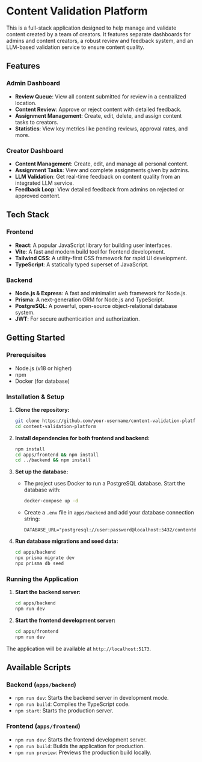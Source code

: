 # Content Validation Platform

This is a full-stack application designed to help manage and validate content created by a team of creators. It features separate dashboards for admins and content creators, a robust review and feedback system, and an LLM-based validation service to ensure content quality.

## Features

### Admin Dashboard
- **Review Queue**: View all content submitted for review in a centralized location.
- **Content Review**: Approve or reject content with detailed feedback.
- **Assignment Management**: Create, edit, delete, and assign content tasks to creators.
- **Statistics**: View key metrics like pending reviews, approval rates, and more.

### Creator Dashboard
- **Content Management**: Create, edit, and manage all personal content.
- **Assignment Tasks**: View and complete assignments given by admins.
- **LLM Validation**: Get real-time feedback on content quality from an integrated LLM service.
- **Feedback Loop**: View detailed feedback from admins on rejected or approved content.

## Tech Stack

### Frontend
- **React**: A popular JavaScript library for building user interfaces.
- **Vite**: A fast and modern build tool for frontend development.
- **Tailwind CSS**: A utility-first CSS framework for rapid UI development.
- **TypeScript**: A statically typed superset of JavaScript.

### Backend
- **Node.js & Express**: A fast and minimalist web framework for Node.js.
- **Prisma**: A next-generation ORM for Node.js and TypeScript.
- **PostgreSQL**: A powerful, open-source object-relational database system.
- **JWT**: For secure authentication and authorization.

## Getting Started

### Prerequisites
- Node.js (v18 or higher)
- npm
- Docker (for database)

### Installation & Setup

1.  **Clone the repository:**
    ```bash
    git clone https://github.com/your-username/content-validation-platform.git
    cd content-validation-platform
    ```

2.  **Install dependencies for both frontend and backend:**
    ```bash
    npm install
    cd apps/frontend && npm install
    cd ../backend && npm install
    ```

3.  **Set up the database:**
    - The project uses Docker to run a PostgreSQL database. Start the database with:
      ```bash
      docker-compose up -d
      ```
    - Create a `.env` file in `apps/backend` and add your database connection string:
      ```
      DATABASE_URL="postgresql://user:password@localhost:5432/contentdb"
      ```

4.  **Run database migrations and seed data:**
    ```bash
    cd apps/backend
    npx prisma migrate dev
    npx prisma db seed
    ```

### Running the Application

1.  **Start the backend server:**
    ```bash
    cd apps/backend
    npm run dev
    ```

2.  **Start the frontend development server:**
    ```bash
    cd apps/frontend
    npm run dev
    ```

The application will be available at `http://localhost:5173`.

## Available Scripts

### Backend (`apps/backend`)
- `npm run dev`: Starts the backend server in development mode.
- `npm run build`: Compiles the TypeScript code.
- `npm start`: Starts the production server.

### Frontend (`apps/frontend`)
- `npm run dev`: Starts the frontend development server.
- `npm run build`: Builds the application for production.
- `npm run preview`: Previews the production build locally.
